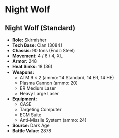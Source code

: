 # Night Wolf
## Night Wolf (Standard)
- **Role:** Skirmisher
- **Tech Base:** Clan (3084)
- **Chassis:** 90 tons (Endo Steel)
- **Movement:** 4 / 6 / 4, XL
- **Armor:** 248
- **Heat Sinks:** 18 (36)
- **Weapons:**
  - ATM 9 × 2 (ammo: 14 Standard, 14 ER, 14 HE)
  - Plasma Cannon (ammo: 20)
  - ER Medium Laser
  - Heavy Large Laser
- **Equipment:**
  - CASE
  - Targeting Computer
  - ECM Suite
  - Anti-Missile System (ammo: 24)
- **Source:** Dark Age
- **Battle Value:** 2878

